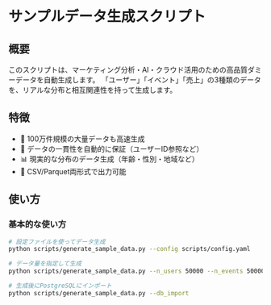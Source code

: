# サンプルデータ生成スクリプト

## 概要
このスクリプトは、マーケティング分析・AI・クラウド活用のための高品質ダミーデータを自動生成します。
「ユーザー」「イベント」「売上」の3種類のデータを、リアルな分布と相互関連性を持って生成します。

## 特徴
- 💯 100万件規模の大量データも高速生成
- 🔄 データの一貫性を自動的に保証（ユーザーID参照など）
- 📊 現実的な分布のデータ生成（年齢・性別・地域など）
- 📂 CSV/Parquet両形式で出力可能

## 使い方

### 基本的な使い方
```bash
# 設定ファイルを使ってデータ生成
python scripts/generate_sample_data.py --config scripts/config.yaml

# データ量を指定して生成
python scripts/generate_sample_data.py --n_users 50000 --n_events 500000 --n_sales 100000

# 生成後にPostgreSQLにインポート
python scripts/generate_sample_data.py --db_import
